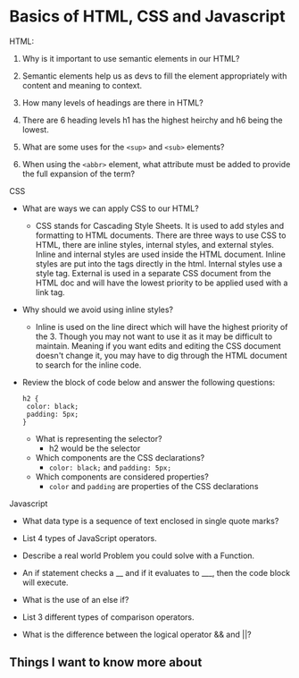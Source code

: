 # Basics of HTML, CSS and Javascript

HTML:

1. Why is it important to use semantic elements in our HTML?

2. Semantic elements help us as devs to fill the element appropriately with content and meaning to context.  
3. How many levels of headings are there in HTML?

4. There are 6 heading levels h1 has the highest heirchy and h6 being the lowest.
5. What are some uses for the `<sup>` and `<sub>` elements?
6. When using the `<abbr>` element, what attribute must be added to provide the full expansion of the term?

CSS

* What are ways we can apply CSS to our HTML?
  * CSS stands for Cascading Style Sheets.
It is used to add styles and formatting to HTML documents.
There are three ways to use CSS to HTML, there are inline styles, internal styles, and external styles. Inline and internal styles are used inside the HTML document. Inline styles are put into the tags directly in the html. Internal styles use a style tag. External is used in a separate CSS document from the HTML doc and will have the lowest priority to be applied used with a link tag.
* Why should we avoid using inline styles?
  * Inline is used on the line direct which will have the highest priority of the 3. Though you may not want to use it as it may be difficult to maintain. Meaning if you want edits and editing the CSS document doesn't change it, you may have to dig through the HTML document to search for the inline code.  
* Review the block of code below and answer the following questions:

    ```
   h2 {
     color: black;
     padding: 5px;
   }
    ```

  * What is representing the selector?
    * h2 would be the selector
  * Which components are the CSS declarations?
    * `color: black;` and `padding: 5px;`
  * Which components are considered properties?
    * `color` and `padding` are properties of the CSS declarations

Javascript

* What data type is a sequence of text enclosed in single quote marks?
* List 4 types of JavaScript operators.
* Describe a real world Problem you could solve with a Function.

* An if statement checks a __ and if it evaluates to ___, then the code block will execute.
* What is the use of an else if?
* List 3 different types of comparison operators.
* What is the difference between the logical operator && and ||?

## Things I want to know more about
